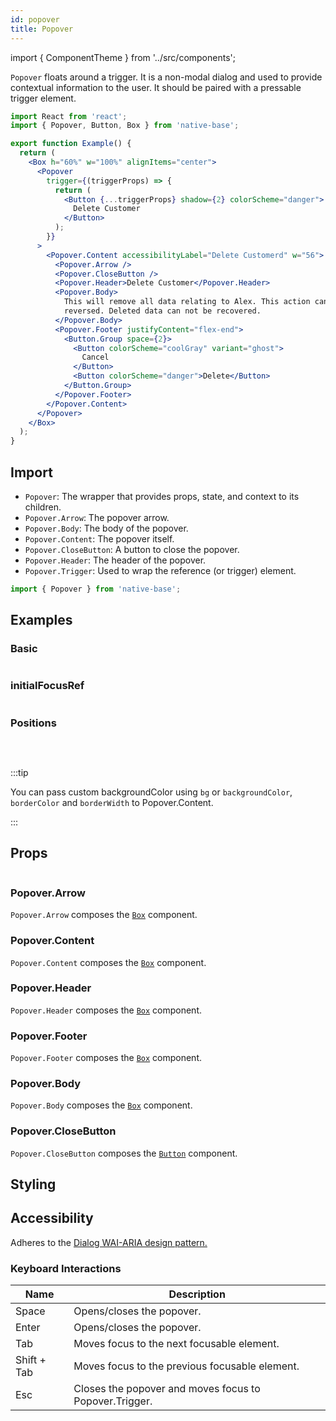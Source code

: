 ```yaml
---
id: popover
title: Popover
---
```


import { ComponentTheme } from '../src/components';

`Popover` floats around a trigger. It is a non-modal dialog and used to provide contextual information to the user. It should be paired with a pressable trigger element.

```jsx isShowcase
import React from 'react';
import { Popover, Button, Box } from 'native-base';

export function Example() {
  return (
    <Box h="60%" w="100%" alignItems="center">
      <Popover
        trigger={(triggerProps) => {
          return (
            <Button {...triggerProps} shadow={2} colorScheme="danger">
              Delete Customer
            </Button>
          );
        }}
      >
        <Popover.Content accessibilityLabel="Delete Customerd" w="56">
          <Popover.Arrow />
          <Popover.CloseButton />
          <Popover.Header>Delete Customer</Popover.Header>
          <Popover.Body>
            This will remove all data relating to Alex. This action cannot be
            reversed. Deleted data can not be recovered.
          </Popover.Body>
          <Popover.Footer justifyContent="flex-end">
            <Button.Group space={2}>
              <Button colorScheme="coolGray" variant="ghost">
                Cancel
              </Button>
              <Button colorScheme="danger">Delete</Button>
            </Button.Group>
          </Popover.Footer>
        </Popover.Content>
      </Popover>
    </Box>
  );
}
```

## Import

- `Popover`: The wrapper that provides props, state, and context to its children.
- `Popover.Arrow`: The popover arrow.
- `Popover.Body`: The body of the popover.
- `Popover.Content`: The popover itself.
- `Popover.CloseButton`: A button to close the popover.
- `Popover.Header`: The header of the popover.
- `Popover.Trigger`: Used to wrap the reference (or trigger) element.

```jsx
import { Popover } from 'native-base';
```

## Examples

### Basic

```ComponentSnackPlayer path=components,composites,Popover,Basic.tsx

```

### initialFocusRef

```ComponentSnackPlayer path=components,composites,Popover,RefEg.tsx

```

### Positions

```ComponentSnackPlayer path=components,composites,Popover,PopoverPositions.tsx

```

<br/>

:::tip

You can pass custom backgroundColor using `bg` or `backgroundColor`, `borderColor` and `borderWidth` to Popover.Content.

:::

## Props

```ComponentPropTable path=composites,Popover,Popover.tsx

```

### Popover.Arrow

`Popover.Arrow` composes the [`Box`](box) component.

### Popover.Content

`Popover.Content` composes the [`Box`](box) component.

### Popover.Header

`Popover.Header` composes the [`Box`](box) component.

### Popover.Footer

`Popover.Footer` composes the [`Box`](box) component.

### Popover.Body

`Popover.Body` composes the [`Box`](box) component.

### Popover.CloseButton 

`Popover.CloseButton` composes the [`Button`](button) component.

## Styling

<ComponentTheme name="popover" />

## Accessibility

Adheres to the [Dialog WAI-ARIA design pattern.](https://www.w3.org/TR/wai-aria-practices-1.2/#dialog_modal)

### Keyboard Interactions

| Name        | Description                                            |
| ----------- | ------------------------------------------------------ |
| Space       | Opens/closes the popover.                              |
| Enter       | Opens/closes the popover.                              |
| Tab         | Moves focus to the next focusable element.             |
| Shift + Tab | Moves focus to the previous focusable element.         |
| Esc         | Closes the popover and moves focus to Popover.Trigger. |
